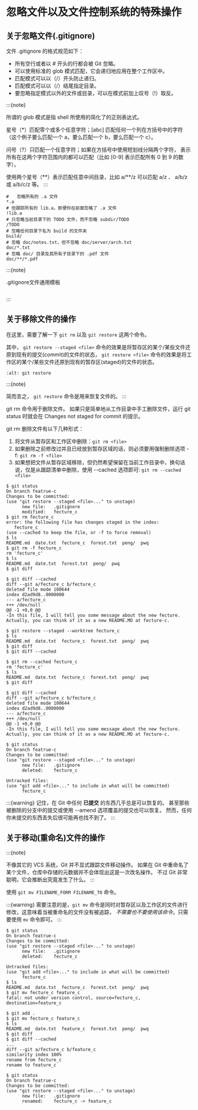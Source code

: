 # 忽略文件以及文件控制系统的特殊操作

## 关于忽略文件(.gitignore)

文件 .gitignore 的格式规范如下：

- 所有空行或者以 # 开头的行都会被 Git 忽略。
- 可以使用标准的 glob 模式匹配，它会递归地应用在整个工作区中。
- 匹配模式可以以（/）开头防止递归。
- 匹配模式可以以（/）结尾指定目录。
- 要忽略指定模式以外的文件或目录，可以在模式前加上叹号（!）取反。

:::{note}

所谓的 glob 模式是指 shell 所使用的简化了的正则表达式。

星号（\*）匹配零个或多个任意字符；\[abc\] 匹配任何一个列在方括号中的字符 （这个例子要么匹配一个 a，要么匹配一个 b，要么匹配一个 c）。

问号（?）只匹配一个任意字符；如果在方括号中使用短划线分隔两个字符， 表示所有在这两个字符范围内的都可以匹配（比如 \[0-9\] 表示匹配所有 0 到 9 的数字）。

使用两个星号（\*\*）表示匹配任意中间目录，比如 a/\*\*/z 可以匹配 a/z 、 a/b/z 或 a/b/c/z 等。
:::

```shell
#   忽略所有的 .a 文件
*.a
# 但跟踪所有的 lib.a，即便你在前面忽略了 .a 文件
!lib.a
# 只忽略当前目录下的 TODO 文件，而不忽略 subdir/TODO
/TODO
# 忽略任何目录下名为 build 的文件夹
build/
# 忽略 doc/notes.txt，但不忽略 doc/server/arch.txt
doc/*.txt
# 忽略 doc/ 目录及其所有子目录下的 .pdf 文件
doc/**/*.pdf
```

:::{note}

.gitignore文件通用模板

```{literalinclude} ./.gitignore
```

:::

## 关于移除文件的操作

在这里，需要了解一下 `git rm` 以及 `git restore` 这两个命令。

其中， `git restore --staged <file>` 命令的效果是将暂存区的某个/某些文件还原到现有的提交(commit)的文件的状态， `git restore <file>` 命令的效果是将工作区的某个/某些文件还原到现有的暂存区(staged)的文件的状态。

```{image} ../../../img/git/git-restore.png
:alt: git restore
```

:::{note}

简而言之， `git restore` 命令是用来恢复文件的。
:::

git rm 命令用于删除文件。
如果只是简单地从工作目录中手工删除文件，运行 git status 时就会在 Changes not staged for commit 的提示。

git rm 删除文件有以下几种形式：

1. 将文件从暂存区和工作区中删除：`git rm <file>`
2. 如果删除之前修改过并且已经放到暂存区域的话，则必须要用强制删除选项 -f: `git rm -f <file>`
3. 如果想把文件从暂存区域移除，但仍然希望保留在当前工作目录中，换句话说，仅是从跟踪清单中删除，使用 --cached 选项即可: `git rm --cached <file>`

```shell
$ git status
On branch featrue-c
Changes to be committed:
(use "git restore --staged <file>..." to unstage)
      new file:   .gitignore
      modified:   fecture_c
$ git rm fecture_c
error: the following file has changes staged in the index:
   fecture_c
(use --cached to keep the file, or -f to force removal)
$ ls
README.md  date.txt  fecture_c  forest.txt  peng/  pwq
$ git rm -f fecture_c
rm 'fecture_c'
$ ls
README.md  date.txt  forest.txt  peng/  pwq
$ git diff

$ git diff --cached
diff --git a/fecture_c b/fecture_c
deleted file mode 100644
index d2ad9d8..0000000
--- a/fecture_c
+++ /dev/null
@@ -1 +0,0 @@
-In this file, I will tell you some message about the new fecture. Actually, you can think of it as a new README.MD at fecture-c.

$ git restore --staged --worktree fecture_c
$ ls
README.md  date.txt  fecture_c  forest.txt  peng/  pwq
$ git diff
$ git diff --cached
```

```shell
$ git rm --cached fecture_c
rm 'fecture_c'
$ ls
README.md  date.txt  fecture_c  forest.txt  peng/  pwq
$ git diff

$ git diff --cached
diff --git a/fecture_c b/fecture_c
deleted file mode 100644
index d2ad9d8..0000000
--- a/fecture_c
+++ /dev/null
@@ -1 +0,0 @@
-In this file, I will tell you some message about the new fecture. Actually, you can think of it as a new README.MD at fecture-c.

$ git status
On branch featrue-c
Changes to be committed:
(use "git restore --staged <file>..." to unstage)
      new file:   .gitignore
      deleted:    fecture_c

Untracked files:
(use "git add <file>..." to include in what will be committed)
      fecture_c
```

:::{warning}
记住，在 Git 中任何 **已提交** 的东西几乎总是可以恢复的。 甚至那些被删除的分支中的提交或使用 --amend 选项覆盖的提交也可以恢复。 然而，任何你未提交的东西丢失后很可能再也找不到了。
:::
 
## 关于移动(重命名)文件的操作

:::{note}

不像其它的 VCS 系统，Git 并不显式跟踪文件移动操作。 如果在 Git 中重命名了某个文件，仓库中存储的元数据并不会体现出这是一次改名操作。 不过 Git 非常聪明，它会推断出究竟发生了什么。
:::

使用 `git mv FILENAME_FORM FILENAME_TO` 命令。

:::{warning}
需要注意的是，`git mv` 命令是同时对暂存区以及工作区的文件进行修改，这意味着当被重命名的文件没有被追踪， *不需要也不要使用该命令*，只需要使用 `mv` 命令即可。
:::

```shell
$ git status
On branch featrue-c
Changes to be committed:
(use "git restore --staged <file>..." to unstage)
      new file:   .gitignore
      deleted:    fecture_c

Untracked files:
(use "git add <file>..." to include in what will be committed)
      fecture_c
$ ls
README.md  date.txt  fecture_c  forest.txt  peng/  pwq
$ git mv fecture_c feature_c
fatal: not under version control, source=fecture_c, destination=feature_c

$ git add .
$ git mv fecture_c feature_c
$ ls
README.md  date.txt  feature_c  forest.txt  peng/  pwq
$ git diff
$ git diff --cached
...
diff --git a/fecture_c b/feature_c
similarity index 100%
rename from fecture_c
rename to feature_c

$ git status
On branch featrue-c
Changes to be committed:
(use "git restore --staged <file>..." to unstage)
      new file:   .gitignore
      renamed:    fecture_c -> feature_c
```
